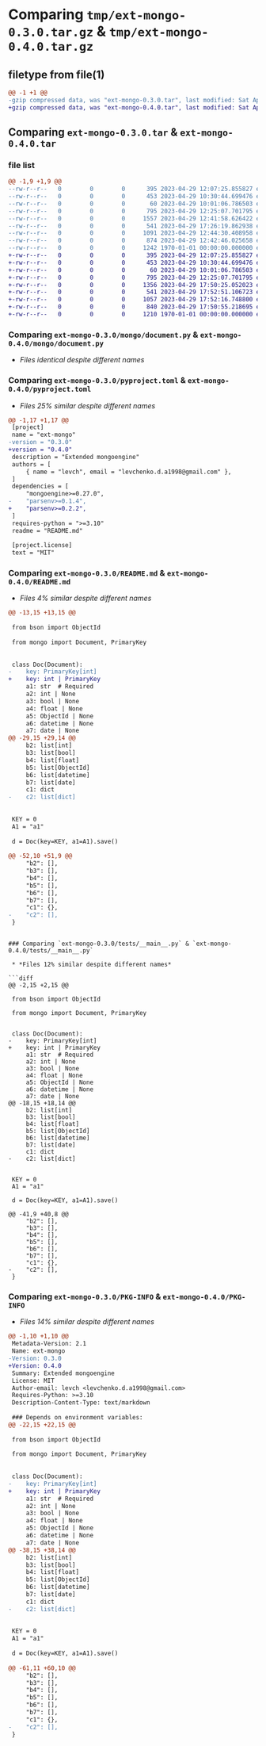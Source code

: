 # Comparing `tmp/ext-mongo-0.3.0.tar.gz` & `tmp/ext-mongo-0.4.0.tar.gz`

## filetype from file(1)

```diff
@@ -1 +1 @@
-gzip compressed data, was "ext-mongo-0.3.0.tar", last modified: Sat Apr 29 17:26:34 2023, max compression
+gzip compressed data, was "ext-mongo-0.4.0.tar", last modified: Sat Apr 29 17:52:56 2023, max compression
```

## Comparing `ext-mongo-0.3.0.tar` & `ext-mongo-0.4.0.tar`

### file list

```diff
@@ -1,9 +1,9 @@
--rw-r--r--   0        0        0      395 2023-04-29 12:07:25.855827 ext-mongo-0.3.0/mongo/__init__.py
--rw-r--r--   0        0        0      453 2023-04-29 10:30:44.699476 ext-mongo-0.3.0/mongo/connect.py
--rw-r--r--   0        0        0       60 2023-04-29 10:01:06.786503 ext-mongo-0.3.0/mongo/deps.py
--rw-r--r--   0        0        0      795 2023-04-29 12:25:07.701795 ext-mongo-0.3.0/mongo/document.py
--rw-r--r--   0        0        0     1557 2023-04-29 12:41:58.626422 ext-mongo-0.3.0/mongo/document_meta.py
--rw-r--r--   0        0        0      541 2023-04-29 17:26:19.862938 ext-mongo-0.3.0/pyproject.toml
--rw-r--r--   0        0        0     1091 2023-04-29 12:44:30.408958 ext-mongo-0.3.0/README.md
--rw-r--r--   0        0        0      874 2023-04-29 12:42:46.025658 ext-mongo-0.3.0/tests/__main__.py
--rw-r--r--   0        0        0     1242 1970-01-01 00:00:00.000000 ext-mongo-0.3.0/PKG-INFO
+-rw-r--r--   0        0        0      395 2023-04-29 12:07:25.855827 ext-mongo-0.4.0/mongo/__init__.py
+-rw-r--r--   0        0        0      453 2023-04-29 10:30:44.699476 ext-mongo-0.4.0/mongo/connect.py
+-rw-r--r--   0        0        0       60 2023-04-29 10:01:06.786503 ext-mongo-0.4.0/mongo/deps.py
+-rw-r--r--   0        0        0      795 2023-04-29 12:25:07.701795 ext-mongo-0.4.0/mongo/document.py
+-rw-r--r--   0        0        0     1356 2023-04-29 17:50:25.052023 ext-mongo-0.4.0/mongo/document_meta.py
+-rw-r--r--   0        0        0      541 2023-04-29 17:52:51.106723 ext-mongo-0.4.0/pyproject.toml
+-rw-r--r--   0        0        0     1057 2023-04-29 17:52:16.748800 ext-mongo-0.4.0/README.md
+-rw-r--r--   0        0        0      840 2023-04-29 17:50:55.218695 ext-mongo-0.4.0/tests/__main__.py
+-rw-r--r--   0        0        0     1210 1970-01-01 00:00:00.000000 ext-mongo-0.4.0/PKG-INFO
```

### Comparing `ext-mongo-0.3.0/mongo/document.py` & `ext-mongo-0.4.0/mongo/document.py`

 * *Files identical despite different names*

### Comparing `ext-mongo-0.3.0/pyproject.toml` & `ext-mongo-0.4.0/pyproject.toml`

 * *Files 25% similar despite different names*

```diff
@@ -1,17 +1,17 @@
 [project]
 name = "ext-mongo"
-version = "0.3.0"
+version = "0.4.0"
 description = "Extended mongoengine"
 authors = [
     { name = "levch", email = "levchenko.d.a1998@gmail.com" },
 ]
 dependencies = [
     "mongoengine>=0.27.0",
-    "parsenv>=0.1.4",
+    "parsenv>=0.2.2",
 ]
 requires-python = ">=3.10"
 readme = "README.md"
 
 [project.license]
 text = "MIT"
```

### Comparing `ext-mongo-0.3.0/README.md` & `ext-mongo-0.4.0/README.md`

 * *Files 4% similar despite different names*

```diff
@@ -13,15 +13,15 @@
 
 from bson import ObjectId
 
 from mongo import Document, PrimaryKey
 
 
 class Doc(Document):
-    key: PrimaryKey[int]
+    key: int | PrimaryKey
     a1: str  # Required
     a2: int | None
     a3: bool | None
     a4: float | None
     a5: ObjectId | None
     a6: datetime | None
     a7: date | None
@@ -29,15 +29,14 @@
     b2: list[int]
     b3: list[bool]
     b4: list[float]
     b5: list[ObjectId]
     b6: list[datetime]
     b7: list[date]
     c1: dict
-    c2: list[dict]
 
 
 KEY = 0
 A1 = "a1"
 
 d = Doc(key=KEY, a1=A1).save()
 
@@ -52,10 +51,9 @@
     "b2": [],
     "b3": [],
     "b4": [],
     "b5": [],
     "b6": [],
     "b7": [],
     "c1": {},
-    "c2": [],
 }
 ```
```

### Comparing `ext-mongo-0.3.0/tests/__main__.py` & `ext-mongo-0.4.0/tests/__main__.py`

 * *Files 12% similar despite different names*

```diff
@@ -2,15 +2,15 @@
 
 from bson import ObjectId
 
 from mongo import Document, PrimaryKey
 
 
 class Doc(Document):
-    key: PrimaryKey[int]
+    key: int | PrimaryKey
     a1: str  # Required
     a2: int | None
     a3: bool | None
     a4: float | None
     a5: ObjectId | None
     a6: datetime | None
     a7: date | None
@@ -18,15 +18,14 @@
     b2: list[int]
     b3: list[bool]
     b4: list[float]
     b5: list[ObjectId]
     b6: list[datetime]
     b7: list[date]
     c1: dict
-    c2: list[dict]
 
 
 KEY = 0
 A1 = "a1"
 
 d = Doc(key=KEY, a1=A1).save()
 
@@ -41,9 +40,8 @@
     "b2": [],
     "b3": [],
     "b4": [],
     "b5": [],
     "b6": [],
     "b7": [],
     "c1": {},
-    "c2": [],
 }
```

### Comparing `ext-mongo-0.3.0/PKG-INFO` & `ext-mongo-0.4.0/PKG-INFO`

 * *Files 14% similar despite different names*

```diff
@@ -1,10 +1,10 @@
 Metadata-Version: 2.1
 Name: ext-mongo
-Version: 0.3.0
+Version: 0.4.0
 Summary: Extended mongoengine
 License: MIT
 Author-email: levch <levchenko.d.a1998@gmail.com>
 Requires-Python: >=3.10
 Description-Content-Type: text/markdown
 
 ### Depends on environment variables:
@@ -22,15 +22,15 @@
 
 from bson import ObjectId
 
 from mongo import Document, PrimaryKey
 
 
 class Doc(Document):
-    key: PrimaryKey[int]
+    key: int | PrimaryKey
     a1: str  # Required
     a2: int | None
     a3: bool | None
     a4: float | None
     a5: ObjectId | None
     a6: datetime | None
     a7: date | None
@@ -38,15 +38,14 @@
     b2: list[int]
     b3: list[bool]
     b4: list[float]
     b5: list[ObjectId]
     b6: list[datetime]
     b7: list[date]
     c1: dict
-    c2: list[dict]
 
 
 KEY = 0
 A1 = "a1"
 
 d = Doc(key=KEY, a1=A1).save()
 
@@ -61,11 +60,10 @@
     "b2": [],
     "b3": [],
     "b4": [],
     "b5": [],
     "b6": [],
     "b7": [],
     "c1": {},
-    "c2": [],
 }
 ```
```

